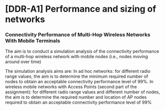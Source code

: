 # [DDR-A1] Performance and sizing of networks 
### Connectivity Performance of Multi-Hop Wireless Networks With Mobile Terminals

The aim is to conduct a simulation analysis of the connectivity performance of a multi-hop wireless network with  mobile  nodes (i.e., nodes moving around  over  time)

The simulation analysis aims are:
In ad hoc networks: for different radio range values, the  aim  is  to determine  the  minimum required  number  of  nodes to obtain an acceptable connectivity performance level of 99%.
In wireless mobile networks with Access Points (second part of the assignment): for different  radio range values and  different number  of  nodes, the  aim  is to determine  the required number  and  location  of  AP  nodes  required  to obtain an acceptable connectivity performance level of 99%

